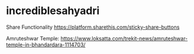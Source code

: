 # incrediblesahyadri

Share Functionality
https://platform.sharethis.com/sticky-share-buttons

Amruteshwar Temple:
https://www.loksatta.com/trekit-news/amruteshwar-temple-in-bhandardara-1114703/
